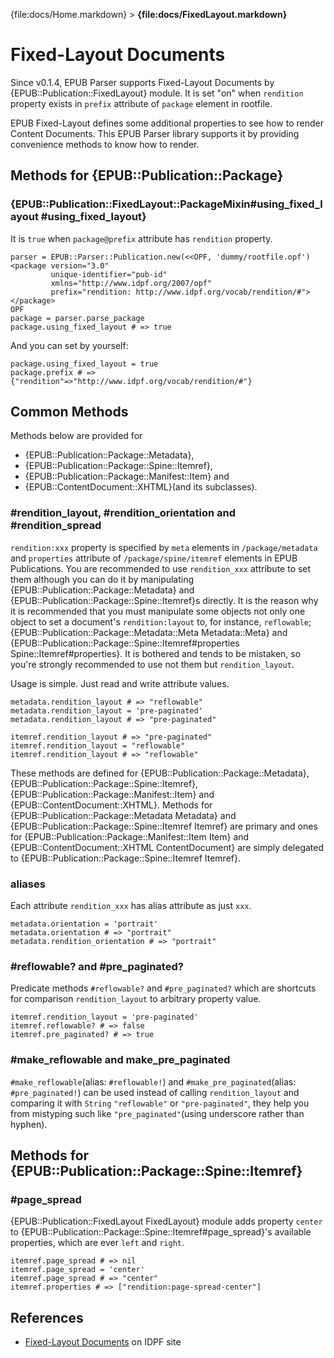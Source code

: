 {file:docs/Home.markdown} > **{file:docs/FixedLayout.markdown}**

Fixed-Layout Documents
======================

Since v0.1.4, EPUB Parser supports Fixed-Layout Documents by {EPUB::Publication::FixedLayout} module.
It is set "on" when `rendition` property exists in `prefix` attribute of `package` element in rootfile.

EPUB Fixed-Layout defines some additional properties to see how to render Content Documents. This EPUB Parser library supports it by providing convenience methods to know how to render.

Methods for {EPUB::Publication::Package}
----------------------------------------

### {EPUB::Publication::FixedLayout::PackageMixin#using_fixed_layout #using_fixed_layout}

It is `true` when `package@prefix` attribute has `rendition` property.

    parser = EPUB::Parser::Publication.new(<<OPF, 'dummy/rootfile.opf')
    <package version="3.0"
             unique-identifier="pub-id"
             xmlns="http://www.idpf.org/2007/opf"
             prefix="rendition: http://www.idpf.org/vocab/rendition/#">
    </package>
    OPF
    package = parser.parse_package
    package.using_fixed_layout # => true

And you can set by yourself:

    package.using_fixed_layout = true
    package.prefix # => {"rendition"=>"http://www.idpf.org/vocab/rendition/#"}

Common Methods
--------------

Methods below are provided for

* {EPUB::Publication::Package::Metadata},
* {EPUB::Publication::Package::Spine::Itemref},
* {EPUB::Publication::Package::Manifest::Item} and
* {EPUB::ContentDocument::XHTML}(and its subclasses).

### #rendition_layout, #rendition_orientation and #rendition_spread

`rendition:xxx` property is specified by `meta` elements in `/package/metadata` and `properties` attribute of `/package/spine/itemref` elements in EPUB Publications. You are recommended to use `rendition_xxx` attribute to set them although you can do it by manipulating {EPUB::Publication::Package::Metadata} and {EPUB::Publication::Package::Spine::Itemref}s directly. It is the reason why it is recommended that you must manipulate some objects not only one object to set a document's `rendition:layout` to, for instance, `reflowable`; {EPUB::Publication::Package::Metadata::Meta Metadata::Meta} and {EPUB::Publication::Package::Spine::Itemref#properties Spine::Itemref#properties}. It is bothered and tends to be mistaken, so you're strongly recommended to use not them but `rendition_layout`.

Usage is simple. Just read and write attribute values.

    metadata.rendition_layout # => "reflowable"
    metadata.rendition_layout = 'pre-paginated'
    metadata.rendition_layout # => "pre-paginated"
    
    itemref.rendition_layout # => "pre-paginated"
    itemref.rendition_layout = "reflowable"
    itemref.rendition_layout # => "reflowable"

These methods are defined for {EPUB::Publication::Package::Metadata}, {EPUB::Publication::Package::Spine::Itemref}, {EPUB::Publication::Package::Manifest::Item} and {EPUB::ContentDocument::XHTML}. Methods for {EPUB::Publication::Package::Metadata Metadata} and {EPUB::Publication::Package::Spine::Itemref Itemref} are primary and ones for {EPUB::Publication::Package::Manifest::Item Item} and {EPUB::ContentDocument::XHTML ContentDocument} are simply delegated to {EPUB::Publication::Package::Spine::Itemref Itemref}.

### aliases

Each attribute `rendition_xxx` has alias attribute as just `xxx`.

    metadata.orientation = 'portrait'
    metadata.orientation # => "portrait"
    metadata.rendition_orientation # => "portrait"

### #reflowable? and #pre_paginated?

Predicate methods `#reflowable?` and `#pre_paginated?` which are shortcuts for comparison `rendition_layout` to arbitrary property value.

    itemref.rendition_layout = 'pre-paginated'
    itemref.reflowable? # => false
    itemref.pre_paginated? # => true

### #make_reflowable and make_pre_paginated

`#make_reflowable`(alias: `#reflowable!`) and `#make_pre_paginated`(alias: `#pre_paginated!`) can be used instead of calling `rendition_layout` and comparing it with `String` `"reflowable"` or `"pre-paginated"`, they help you from mistyping such like `"pre_paginated"`(using underscore rather than hyphen).

Methods for {EPUB::Publication::Package::Spine::Itemref}
--------------------------------------------------------

### #page_spread

{EPUB::Publication::FixedLayout FixedLayout} module adds property `center` to {EPUB::Publication::Package::Spine::Itemref#page_spread}'s available properties, which are ever `left` and `right`.

    itemref.page_spread # => nil
    itemref.page_spread = 'center'
    itemref.page_spread # => "center"
    itemref.properties # => ["rendition:page-spread-center"]

References
----------

* [Fixed-Layout Documents][fixed-layout] on IDPF site

[fixed-layout]: http://www.idpf.org/epub/fxl/

